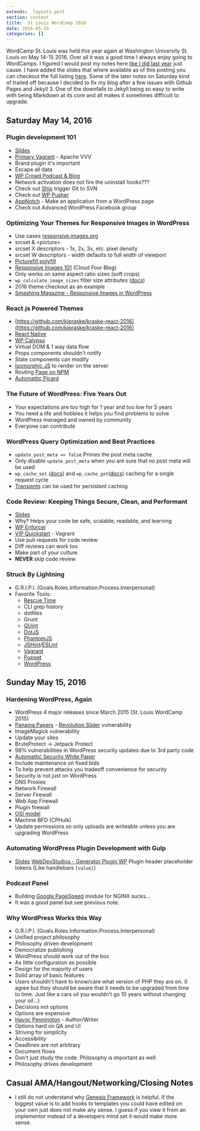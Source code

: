 ```yaml
---
extends: _layouts.post
section: content
title:  St Louis WordCamp 2016
date: 2016-05-16
categories: []
---
```


WordCamp St. Louis was held this year again at Washington University St. Louis on May 14-15 2016. Over all it was a good time I always enjoy going to WordCamps. I figured I would post my notes here [like I did last year](http://danholloran.me/2015/03/15/st-louis-wordcamp-2015/) just cause. I have added the slides that where available as of this posting you can checkout the full listing [here](https://2016.stlouis.wordcamp.org/2016/05/16/speaker-slides-round-up/). Some of the later notes on Saturday kind of trailed off because I decided to fix my blog after a few issues with Github Pages and Jekyll 3. One of the downfalls to Jekyll being so easy to write with being Markdown at its core and all makes it sometimes difficult to upgrade.

## Saturday May 14, 2016

### Plugin development 101
- [Slides](http://whoischris.com/slides/plugin-dev-101.pdf)
- [Primary Vagrant](https://github.com/ChrisWiegman/Primary-Vagrant) - Apache VVV
- Brand plugin it's important
- Escape all data
- [WP Crowd Podcast & Blog](http://www.thewpcrowd.com/)
- Network activation does not fire the uninstall hooks???
- Check out [Ship](http://ship.getherbert.com/) trigger Git to SVN
- Check out [WP Pusher](https://wppusher.com/)
- [AppNotch](http://www.appnotch.com/) - Make an application from a WordPress page
- Check out Advanced WordPress Facebook group

### Optimizing Your Themes for Responsive Images in WordPress
- Use cases [responsive.images.org](http://responsive.images.org)
- srcset & &lt;picture&gt;
- srcset X descriptors - 1x, 2x, 3x, etc. pixel density
- srcset W descriptors - width defaults to full width of viewport
- [Picturefill polyfill](https://scottjehl.github.io/picturefill/)
- [Responsive Images 101](http://blog.cloudfour.com/responsive-images-101-definitions/) (Cloud Four Blog)
- Only works on same aspect ratio sizes (soft crops)
- `wp_calculate_image_sizes` filter size attributes ([docs](https://developer.wordpress.org/reference/functions/wp_calculate_image_sizes/))
- 2016 theme checkout as an example
- [Smashing Magazine - Responsive Images in WordPress](https://www.smashingmagazine.com/2015/12/responsive-images-in-wordpress-core/)

### React.js Powered Themes
- [https://github.com/kipraske/kraske-react-2016](https://github.com/kipraske/kraske-react-2016)
- [React Native](https://facebook.github.io/react-native/)
- [WP Calypso](https://developer.wordpress.com/calypso/)
- Virtual DOM & 1 way data flow
- Props components shouldn't notify
- State components can modify
- [Isomorphic JS](http://isomorphic.net/) to render on the server
- Routing [Page on NPM](https://www.npmjs.com/package/page)
- [Automattic Picard](https://github.com/Automattic/Picard)
### The Future of WordPress: Five Years Out
- Your expectations are too high for 1 year and too low for 5 years
- You need a life and hobbies it helps you find problems to solve
- WordPress managed and owned by community
- Everyone can contribute

### WordPress Query Optimization and Best Practices
- `update_post_meta => false` Primes the post meta cache
- Only disable `update_post_meta` when you are sure that no post meta will be used
- `wp_cache_set` ([docs](https://codex.wordpress.org/Function_Reference/wp_cache_set)) and `wp_cache_get`([docs](https://codex.wordpress.org/Function_Reference/wp_cache_get)) caching for a single request cycle
- [Transients](https://codex.wordpress.org/Transients_API) can be used for persistent caching

### Code Review: Keeping Things Secure, Clean, and Performant
- [Slides](http://www.slideshare.net/ryanmarkel/ryan-markel-wordcamp-stl-2016-code-review)
- Why? Helps your code be safe, scalable, readable, and learning
- [WP Enforcer](https://github.com/stevegrunwell/wp-enforcer)
- [VIP Quickstart](https://vip.wordpress.com/documentation/vip/quickstart/) - Vagrant
- Use pull requests for code review
- Diff reviews can work too
- Make part of your culture
- **NEVER** skip code review

### Struck By Lightning
- G.R.I.P.I. (Goals.Roles.Information.Process.Interpersonal)
- Favorite Tools:
	- [Rescue Time](https://www.rescuetime.com/)
	- CLI grep history
	- dotfiles
	- Grunt
	- [QUint](https://qunitjs.com/)
	- [DotJS](https://github.com/defunkt/dotjs)
	- [PhantomJS](http://phantomjs.org/)
	- [JSHint](http://jshint.com/)/[ESLint](http://eslint.org/)
	- [Vagrant](https://www.vagrantup.com/)
	- [Puppet](https://puppet.com/)
	- [WordPress](https://wordpress.org/)

## Sunday May 15, 2016

### Hardening WordPress, Again
- WordPress 4 major releases since March 2015 (St. Louis WordCamp 2015)
- [Panama Papers](https://panamapapers.icij.org/) - [Revolution Slider](https://revolution.themepunch.com/) vulnerability
- ImageMagick vulnerability
- Update your sites
- BruteProtect -> Jetpack Protect
- 98% vulnerabilities in WordPress security updates due to 3rd party code
- [Automattic Security White Paper](https://wordpress.org/about/security/)
- Include maintenance on fixed bids
- To help prevent attacks you tradeoff convenience for security
- Security is not just on WordPress
- DNS Proxies
- Network Firewall
- Server Firewall
- Web App Firewall
- Plugin firewall
- [OSI model](https://en.wikipedia.org/wiki/OSI_model)
- Machine BFD (CPHulk)
- Update permissions so only uploads are writeable unless you are upgrading WordPress

### Automating WordPress Plugin Development with Gulp
- [Slides](http://www.slideshare.net/mikehale1/automating-wordpress-plugin-development-with-gulp)
[WebDevStudios - Generator Plugin WP](https://github.com/WebDevStudios/generator-plugin-wp)
Plugin header placeholder tokens (Like handlebars `{value}`)

### Podcast Panel
- Building [Google PageSpeed](https://developers.google.com/speed/pagespeed/module/) module for NGINX sucks...
- It was a good panel but see previous note.

### Why WordPress Works this Way
- G.R.I.P.I. (Goals.Roles.Information.Process.Interpersonal)
- Unified project philosophy
- Philosophy driven development
- Democratize publishing
- WordPress should work out of the box
- As little configuration as possible
- Design for the majority of users
- Solid array of basic features
- Users shouldn't have to know/care what version of PHP they are on. (I agree but they should be aware that it needs to be upgraded from time to time. Just like a cars oil you wouldn't go 10 years without changing your oil...)
- Decisions not options
- Options are expensive
- [Havoc Pennington](https://en.wikipedia.org/wiki/Havoc_Pennington) - Author/Writer
- Options hard on QA and UI
- Striving for simplicity
- Accessibility
- Deadlines are not arbitrary
- Document flows
- Don't just study the code. Philosophy is important as well
- Philosophy drives development

## Casual AMA/Hangout/Networking/Closing Notes
- I still do not understand why [Genesis Framework](http://my.studiopress.com/themes/genesis/) is helpful. If the biggest value is to add hooks to templates you could have edited on your own just does not make any sense. I guess if you view it from an implementor instead of a developers mind set it would make more sense.
